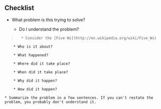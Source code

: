 ## Checklist
* What problem is this trying to solve? 

	* Do I understand the problem? 

>		* Consider the [Five Ws](http://en.wikipedia.org/wiki/Five_Ws)

		* Who is it about?

		* What happened?

		* Where did it take place?

		* When did it take place?

		* Why did it happen?

		* How did it happen?

	* Summarize the problem in a few sentences. If you can't restate the problem, you probably don't understand it.
